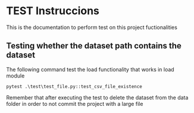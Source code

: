 # TEST Instruccions 

This is the documentation to perform test on this project fuctionalities

## Testing whether the dataset path contains the dataset 

The following command test the load functionality that works in load module

```
pytest .\test\test_file.py::test_csv_file_existence
```

Remember that after executing the test to delete the dataset from the data folder
in order to not commit the project with a large file
